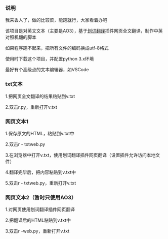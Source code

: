 ### 说明
我来丢人了，做的比较菜，能跑就行，大家看着办吧

该项目是对英文文本（主要是AO3），基于[划词翻译](https://hcfy.app)插件网页全文翻译，制作中英对照机翻的脚本

如果程序跑不起来，把所有文件的编码换成utf-8格式

使用时下载这个项目，并配置python 3.x环境

最好有个高级点的文本编辑器，如VSCode

### txt文本

1.把网页全文翻译的结果粘贴到v.txt

2.双击r.py，重新打开v.txt

### 网页文本1

1.保存原文的HTML，粘贴到v.txt中

2.双击r - txtweb.py

3.在浏览器中打开v.txt，使用划词翻译插件网页翻译（设置插件允许访问本地文件）

4.翻译完毕后，把内容粘贴到v.txt中

5.双击r - txtweb.py，重新打开v.txt

### 网页文本2（暂时只使用AO3）

1.对网页使用划词翻译插件网页翻译

2.把翻译后的HTML粘贴到v.txt中

3.双击r -web.py，重新打开v.txt
